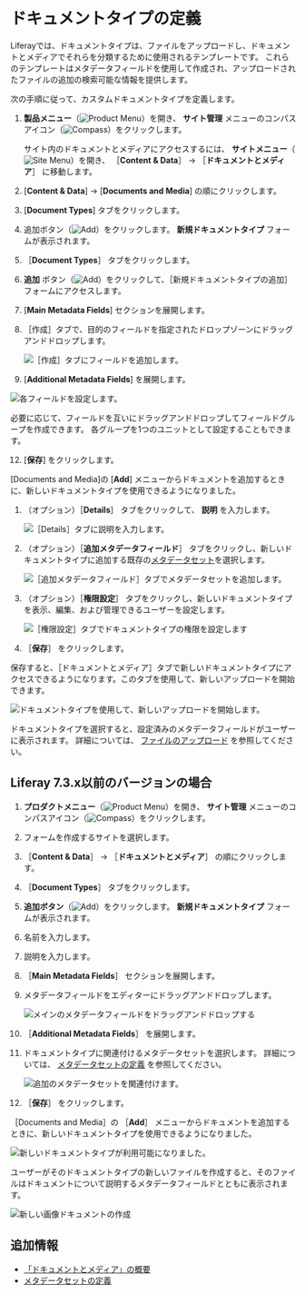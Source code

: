 # ドキュメントタイプの定義

Liferayでは、ドキュメントタイプは、ファイルをアップロードし、ドキュメントとメディアでそれらを分類するために使用されるテンプレートです。 これらのテンプレートはメタデータフィールドを使用して作成され、アップロードされたファイルの追加の検索可能な情報を提供します。

次の手順に従って、カスタムドキュメントタイプを定義します。

1. **製品メニュー**（![Product Menu](../../../../images/icon-product-menu.png)）を開き、 **サイト管理** メニューのコンパスアイコン（![Compass](../../../../images/icon-compass.png)）をクリックします。

   サイト内のドキュメントとメディアにアクセスするには、 **サイトメニュー**（![Site Menu](../../../../images/icon-product-menu.png)）を開き、 ［**Content & Data**］ &rarr; ［**ドキュメントとメディア**］ に移動します。

3. [**Content & Data**] → [**Documents and Media**] の順にクリックします。

4. [**Document Types**] タブをクリックします。

5.  追加ボタン（![Add](../../../../images/icon-add.png)）をクリックします。 **新規ドキュメントタイプ** フォームが表示されます。

1. ［**Document Types**］ タブをクリックします。

1. **追加** ボタン（![Add](../../../../images/icon-add.png)）をクリックして、［新規ドキュメントタイプの追加］フォームにアクセスします。

8. [**Main Metadata Fields**] セクションを展開します。

1. ［作成］タブで、目的のフィールドを指定されたドロップゾーンにドラッグアンドドロップします。

   ![［作成］タブにフィールドを追加します。](./defining-document-types/images/03.png)

10. [**Additional Metadata Fields**] を展開します。

   ![各フィールドを設定します。](./defining-document-types/images/04.png)

   必要に応じて、フィールドを互いにドラッグアンドドロップしてフィールドグループを作成できます。 各グループを1つのユニットとして設定することもできます。

12. [**保存**] をクリックします。

[Documents and Media]の [**Add**] メニューからドキュメントを追加するときに、新しいドキュメントタイプを使用できるようになりました。

1. （オプション）［**Details**］ タブをクリックして、 **説明** を入力します。

   ![［Details］タブに説明を入力します。](./defining-document-types/images/06.png)

1. （オプション）［**追加メタデータフィールド**］ タブをクリックし、新しいドキュメントタイプに追加する既存の[メタデータセット](./defining-metadata-sets.md)を選択します。

   ![［追加メタデータフィールド］タブでメタデータセットを追加します。](./defining-document-types/images/07.png)

1. （オプション）［**権限設定**］ タブをクリックし、新しいドキュメントタイプを表示、編集、および管理できるユーザーを設定します。

   ![［権限設定］タブでドキュメントタイプの権限を設定します](./defining-document-types/images/08.png)

1. ［**保存**］ をクリックします。

保存すると、［ドキュメントとメディア］タブで新しいドキュメントタイプにアクセスできるようになります。このタブを使用して、新しいアップロードを開始できます。

![ドキュメントタイプを使用して、新しいアップロードを開始します。](./defining-document-types/images/09.png)

ドキュメントタイプを選択すると、設定済みのメタデータフィールドがユーザーに表示されます。 詳細については、 [ファイルのアップロード](../uploading-files.md) を参照してください。

<a name="for-liferay-73x-and-earlier-versions" />

## Liferay 7.3.x以前のバージョンの場合

1. **プロダクトメニュー**（![Product Menu](../../../../images/icon-product-menu.png)）を開き、 **サイト管理** メニューのコンパスアイコン（![Compass](../../../../images/icon-compass.png)）をクリックします。
1. フォームを作成するサイトを選択します。
1. ［**Content & Data**］ &rarr; ［**ドキュメントとメディア**］ の順にクリックします。
1. ［**Document Types**］ タブをクリックします。
1. **追加ボタン**（![Add](../../../../images/icon-add.png)）をクリックします。 **新規ドキュメントタイプ** フォームが表示されます。
1. 名前を入力します。
1. 説明を入力します。
1. ［**Main Metadata Fields**］ セクションを展開します。
1. メタデータフィールドをエディターにドラッグアンドドロップします。

    ![メインのメタデータフィールドをドラッグアンドドロップする](./defining-document-types/images/10.png)

1. ［**Additional Metadata Fields**］ を展開します。
1. ドキュメントタイプに関連付けるメタデータセットを選択します。 詳細については、 [メタデータセットの定義](./defining-metadata-sets.md) を参照してください。

    ![追加のメタデータセットを関連付けます。](./defining-document-types/images/11.png)

1. ［**保存**］ をクリックします。

［Documents and Media］の ［**Add**］ メニューからドキュメントを追加するときに、新しいドキュメントタイプを使用できるようになりました。

![新しいドキュメントタイプが利用可能になりました。](./defining-document-types/images/12.png)

ユーザーがそのドキュメントタイプの新しいファイルを作成すると、そのファイルはドキュメントについて説明するメタデータフィールドとともに表示されます。

![新しい画像ドキュメントの作成](./defining-document-types/images/13.png)

<a name="additional-information" />

## 追加情報

* [「ドキュメントとメディア」の概要](../../documents-and-media-overview.md)
* [メタデータセットの定義](./defining-metadata-sets.md)
